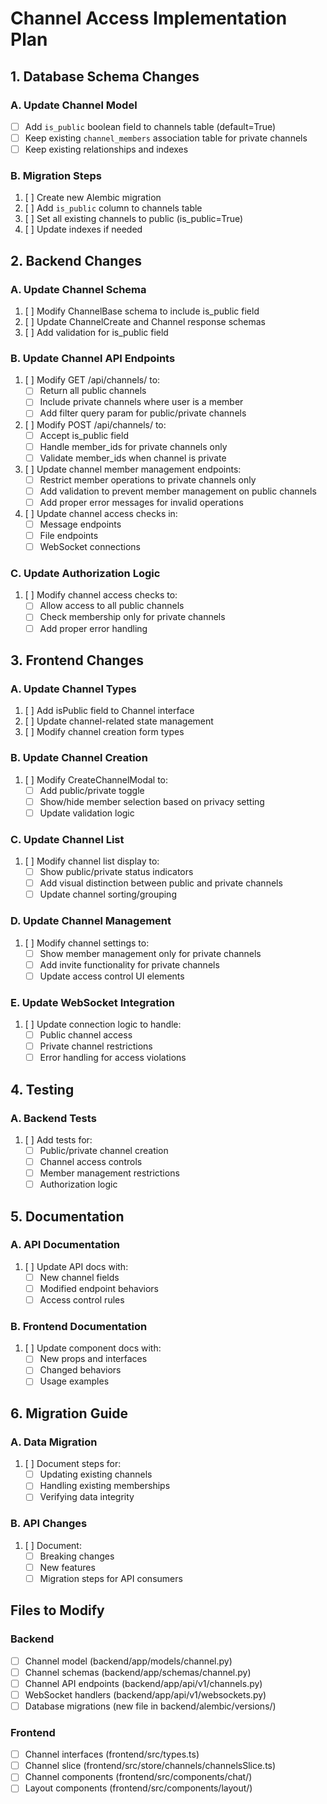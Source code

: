 # Channel Access Implementation Plan

## 1. Database Schema Changes

### A. Update Channel Model
- [ ] Add `is_public` boolean field to channels table (default=True)
- [ ] Keep existing `channel_members` association table for private channels
- [ ] Keep existing relationships and indexes

### B. Migration Steps
1. [ ] Create new Alembic migration
2. [ ] Add `is_public` column to channels table
3. [ ] Set all existing channels to public (is_public=True)
4. [ ] Update indexes if needed

## 2. Backend Changes

### A. Update Channel Schema
1. [ ] Modify ChannelBase schema to include is_public field
2. [ ] Update ChannelCreate and Channel response schemas
3. [ ] Add validation for is_public field

### B. Update Channel API Endpoints
1. [ ] Modify GET /api/channels/ to:
   - [ ] Return all public channels
   - [ ] Include private channels where user is a member
   - [ ] Add filter query param for public/private channels

2. [ ] Modify POST /api/channels/ to:
   - [ ] Accept is_public field
   - [ ] Handle member_ids for private channels only
   - [ ] Validate member_ids when channel is private

3. [ ] Update channel member management endpoints:
   - [ ] Restrict member operations to private channels only
   - [ ] Add validation to prevent member management on public channels
   - [ ] Add proper error messages for invalid operations

4. [ ] Update channel access checks in:
   - [ ] Message endpoints
   - [ ] File endpoints
   - [ ] WebSocket connections

### C. Update Authorization Logic
1. [ ] Modify channel access checks to:
   - [ ] Allow access to all public channels
   - [ ] Check membership only for private channels
   - [ ] Add proper error handling

## 3. Frontend Changes

### A. Update Channel Types
1. [ ] Add isPublic field to Channel interface
2. [ ] Update channel-related state management
3. [ ] Modify channel creation form types

### B. Update Channel Creation
1. [ ] Modify CreateChannelModal to:
   - [ ] Add public/private toggle
   - [ ] Show/hide member selection based on privacy setting
   - [ ] Update validation logic

### C. Update Channel List
1. [ ] Modify channel list display to:
   - [ ] Show public/private status indicators
   - [ ] Add visual distinction between public and private channels
   - [ ] Update channel sorting/grouping

### D. Update Channel Management
1. [ ] Modify channel settings to:
   - [ ] Show member management only for private channels
   - [ ] Add invite functionality for private channels
   - [ ] Update access control UI elements

### E. Update WebSocket Integration
1. [ ] Update connection logic to handle:
   - [ ] Public channel access
   - [ ] Private channel restrictions
   - [ ] Error handling for access violations

## 4. Testing

### A. Backend Tests
1. [ ] Add tests for:
   - [ ] Public/private channel creation
   - [ ] Channel access controls
   - [ ] Member management restrictions
   - [ ] Authorization logic

## 5. Documentation

### A. API Documentation
1. [ ] Update API docs with:
   - [ ] New channel fields
   - [ ] Modified endpoint behaviors
   - [ ] Access control rules

### B. Frontend Documentation
1. [ ] Update component docs with:
   - [ ] New props and interfaces
   - [ ] Changed behaviors
   - [ ] Usage examples

## 6. Migration Guide

### A. Data Migration
1. [ ] Document steps for:
   - [ ] Updating existing channels
   - [ ] Handling existing memberships
   - [ ] Verifying data integrity

### B. API Changes
1. [ ] Document:
   - [ ] Breaking changes
   - [ ] New features
   - [ ] Migration steps for API consumers

## Files to Modify

### Backend
- [ ] Channel model (backend/app/models/channel.py)
- [ ] Channel schemas (backend/app/schemas/channel.py)
- [ ] Channel API endpoints (backend/app/api/v1/channels.py)
- [ ] WebSocket handlers (backend/app/api/v1/websockets.py)
- [ ] Database migrations (new file in backend/alembic/versions/)

### Frontend
- [ ] Channel interfaces (frontend/src/types.ts)
- [ ] Channel slice (frontend/src/store/channels/channelsSlice.ts)
- [ ] Channel components (frontend/src/components/chat/)
- [ ] Layout components (frontend/src/components/layout/)